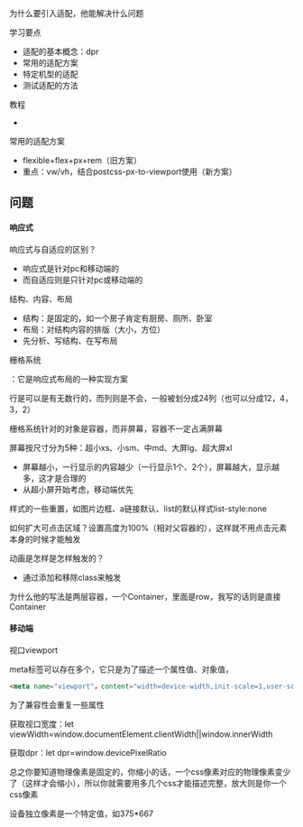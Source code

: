 为什么要引入适配，他能解决什么问题

学习要点

- 适配的基本概念：dpr
- 常用的适配方案
- 特定机型的适配
- 测试适配的方法

教程

- 

常用的适配方案

- flexible+flex+px+rem（旧方案）
- 重点：vw/vh，结合postcss-px-to-viewport使用（新方案）

## 问题

#### 响应式

响应式与自适应的区别？

- 响应式是针对pc和移动端的
- 而自适应则是只针对pc或移动端的

结构、内容、布局

- 结构：是固定的，如一个房子肯定有厨房、厕所、卧室
- 布局：对结构内容的排版（大小，方位）
- 先分析、写结构、在写布局

栅格系统

：它是响应式布局的一种实现方案

行是可以是有无数行的，而列则是不会，一般被划分成24列（也可以分成12，4，3，2）

栅格系统针对的对象是容器，而非屏幕，容器不一定占满屏幕

屏幕按尺寸分为5种：超小xs、小sm、中md、大屏lg、超大屏xl

- 屏幕越小，一行显示的内容越少（一行显示1个、2个），屏幕越大，显示越多，这才是合理的
- 从超小屏开始考虑，移动端优先

样式的一些重置，如图片边框、a链接默认、list的默认样式list-style:none

如何扩大可点击区域？设置高度为100%（相对父容器的），这样就不用点击元素本身的时候才能触发

动画是怎样是怎样触发的？

- 通过添加和移除class来触发

为什么他的写法是两层容器，一个Container，里面是row，我写的话则是直接Container



#### 移动端

视口viewport

meta标签可以存在多个，它只是为了描述一个属性值、对象值，

```html
<meta name="viewport"，content="width=device-width,init-scale=1,user-scable=1,init-scalable=1,maximum-scalable=1,miximum-scalable=1">
```

为了兼容性会重复一些属性

获取视口宽度：let viewWidth=window.documentElement.clientWidth||window.innerWidth

获取dpr：let dpr=window.devicePixelRatio

总之你要知道物理像素是固定的，你缩小的话，一个css像素对应的物理像素变少了（这样才会缩小），所以你就需要用多几个css才能描述完整，放大则是你一个css像素

设备独立像素是一个特定值，如375*667

